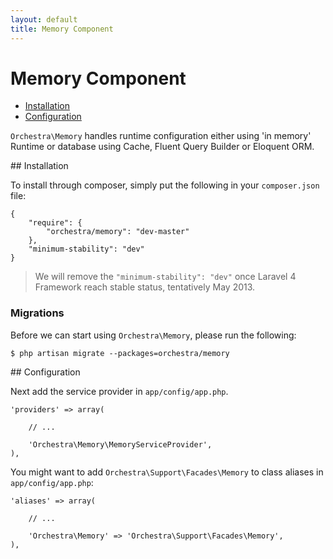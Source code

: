 ```yaml
---
layout: default
title: Memory Component
---
```


Memory Component
==============

* [Installation](#installation)
* [Configuration](#configuration)

<article id="introduction">

`Orchestra\Memory` handles runtime configuration either using 'in memory' Runtime or database using Cache, Fluent Query Builder or Eloquent ORM.

</article>

<article id="installation">
## Installation

To install through composer, simply put the following in your `composer.json` file:

	{
		"require": {
			"orchestra/memory": "dev-master"
		},
		"minimum-stability": "dev"
	}

> We will remove the `"minimum-stability": "dev"` once Laravel 4 Framework reach stable status, tentatively May 2013.

### Migrations

Before we can start using `Orchestra\Memory`, please run the following:

	$ php artisan migrate --packages=orchestra/memory

</article>

<article id="configuration">
## Configuration

Next add the service provider in `app/config/app.php`.

	'providers' => array(
		
		// ...
		
		'Orchestra\Memory\MemoryServiceProvider',
	),

You might want to add `Orchestra\Support\Facades\Memory` to class aliases in `app/config/app.php`:

	'aliases' => array(

		// ...

		'Orchestra\Memory' => 'Orchestra\Support\Facades\Memory',
	),

</article>